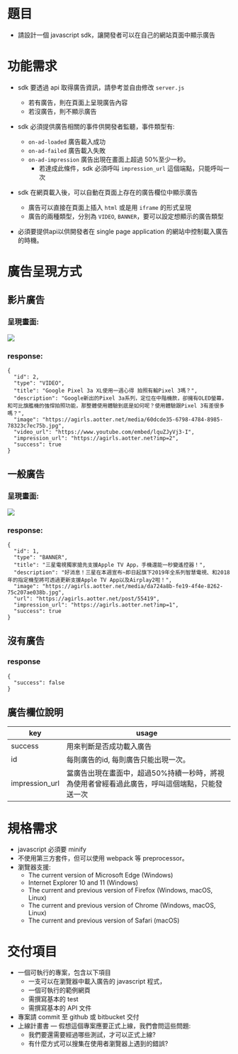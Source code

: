 # 題目
- 請設計一個 javascript sdk，讓開發者可以在自己的網站頁面中顯示廣告

# 功能需求
- sdk 要透過 api 取得廣告資訊，請參考並自由修改 `server.js`
    - 若有廣告，則在頁面上呈現廣告內容
    - 若沒廣告，則不顯示廣告

- sdk 必須提供廣告相關的事件供開發者監聽，事件類型有:
    - `on-ad-loaded` 廣告載入成功
    - `on-ad-failed` 廣告載入失敗
    - `on-ad-impression` 廣告出現在畫面上超過 50%至少一秒。
      - 若達成此條件，sdk 必須呼叫 `impression_url` 這個端點，只能呼叫一次
- sdk 在網頁載入後，可以自動在頁面上存在的廣告欄位中顯示廣告
    - 廣告可以直接在頁面上插入 `html` 或是用 `iframe` 的形式呈現
    - 廣告的兩種類型，分別為 `VIDEO`, `BANNER`，要可以設定想顯示的廣告類型 
- 必須要提供api以供開發者在 single page application 的網站中控制載入廣告的時機。

# 廣告呈現方式
## 影片廣告
### 呈現畫面:
![](https://user-images.githubusercontent.com/1284568/58097483-137d3280-7c0a-11e9-978c-8cadc5d76419.png)

### response:
```
{  
  "id": 2,
  "type": "VIDEO",
  "title": "Google Pixel 3a XL使用一週心得 拍照有輸Pixel 3嗎？",
  "description": "Google新出的Pixel 3a系列，定位在中階機款，卻擁有OLED螢幕，和可比旗艦機的強悍拍照功能，那整體使用體驗到底是如何呢？使用體驗跟Pixel 3有差很多嗎？",
  "image": "https://agirls.aotter.net/media/60dcde35-6798-4784-8985-78323c7ec75b.jpg",
  "video_url": "https://www.youtube.com/embed/lquZJyVj3-I",
  "impression_url": "https://agirls.aotter.net?imp=2",
  "success": true
}
```

## 一般廣告
### 呈現畫面:

![](https://user-images.githubusercontent.com/1284568/58097704-94d4c500-7c0a-11e9-93f4-9ca2fe812d99.png)


### response:
```
{  
  "id": 1,
  "type": "BANNER",
  "title": "三星電視獨家搶先支援Apple TV App，手機還能一秒變遙控器！",
  "description": "好消息！三星在本週宣布~即日起旗下2019年全系列智慧電視、和2018年的指定機型將可透過更新支援Apple TV App以及Airplay2啦！",
  "image": "https://agirls.aotter.net/media/da724a8b-fe19-4f4e-8262-75c207ae038b.jpg",
  "url": "https://agirls.aotter.net/post/55419",
  "impression_url": "https://agirls.aotter.net?imp=1",
  "success": true
}
```

## 沒有廣告
### response
```
{  
  "success": false
}
```

## 廣告欄位說明

| key            | usage                                                                                         |
|----------------|-----------------------------------------------------------------------------------------------|
| success        | 用來判斷是否成功載入廣告                                                                      |
| id             | 每則廣告的id, 每則廣告只能出現一次。                                                          |
| impression_url | 當廣告出現在畫面中，超過50%持續一秒時，將視為使用者曾經看過此廣告，呼叫這個端點，只能發送一次 |


# 規格需求
- javascript 必須要 minify
- 不使用第三方套件，但可以使用 webpack 等 preprocessor。
- 瀏覽器支援:
    - The current version of Microsoft Edge (Windows)
    - Internet Explorer 10 and 11 (Windows)
    - The current and previous version of Firefox (Windows, macOS, Linux)
    - The current and previous version of Chrome (Windows, macOS, Linux)
    - The current and previous version of Safari (macOS)


# 交付項目
- ⼀個可執行的專案，包含以下項目
  - 一支可以在瀏覽器中載入廣告的 javascript 程式，
  - 一個可執行的範例網頁
  - 需撰寫基本的 test
  - 需撰寫基本的 API 文件
- 專案請 commit 至 github 或 bitbucket 交付
- 上線計畫書 — 假想這個專案應要正式上線，我們會問這些問題:
    - 我們要還需要經過哪些測試，才可以正式上線?
    - 有什麼方式可以搜集在使用者瀏覽器上遇到的錯誤?



